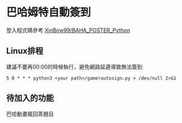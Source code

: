 # 巴哈姆特自動簽到

登入程式碼參考
[XinBow99/BAHA_POSTER_Python](https://github.com/XinBow99/BAHA_POSTER_Python "XinBow99/BAHA_POSTER_Python")

## Linux排程
建議不要再00:00的時候執行，避免網路延遲導致無法簽到
```
5 0 * * * python3 <your path>/gamerautosign.py > /dev/null 2>&1
```

## 待加入的功能
巴哈動畫瘋回答題目
